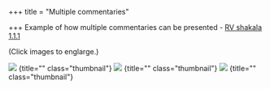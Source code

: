 +++
title = "Multiple commentaries"

+++
Example of how multiple commentaries can be presented - [RV shakala 1.1.1](https://vishvasa.github.io/vedAH_Rk/shAkalam/saMhitA/sarva-prastutiH/01/001/)

(Click images to englarge.)

![](../images/rv_1a)
{title="" class="thumbnail"}
![](../images/rv_1b)
{title="" class="thumbnail"}
![](../images/rv_1c)
{title="" class="thumbnail"}

